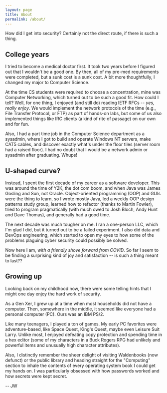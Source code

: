 ```yaml
---
layout: page
title: About
permalink: /about/
---
```

How did I get into security? Certainly not the direct route, if there is such a thing.

## College years
I tried to become a medical doctor first. It took two years before I figured out that I wouldn't be a good one. By then, all of my pre-med requirements were completed, but a sunk cost is a sunk cost. A bit more thoughtfully, I changed my major to Computer Science.

At the time CS students were required to choose a concentration, mine was Computer Networking, which turned out to be such a good fit. How could I tell? Well, for one thing, I enjoyed (and still do) reading IETF RFCs -- _yes, really enjoy_. We would implement the network protocols of the time (e.g., File Transfer Protocol, or FTP) as part of hands-on labs, but some of us also implemented things like IRC clients (a kind of rite of passage) on our own and for fun.

Also, I had a part time job in the Computer Science department as a sysadmin, where I got to build and operate Windows NT servers, make CAT5 cables, and discover exactly what's under the floor tiles (server room had a raised floor). I had no doubt that I would be a network admin or sysadmin after graduating. Whups!

## U-shaped curve?
Instead, I spent the first decade of my career as a software developer. This was around the time of Y2K, the dot com boom, and when Java was James Gosling and Sun, not Oracle. Object-oriented programming (OOP) and GUIs were the thing to learn, so I wrote mostly Java, led a weekly OOP design patterns study group, learned how to refactor (thanks to Martin Fowler), tried to program pragmatically (with much owed to Josh Bloch, Andy Hunt and Dave Thomas), and generally had a good time.

The next decade was much tougher on me. I ran a one-person LLC, which I'm glad I did, but it turned out to be a failed experiment. I also did data and DevOps engineering, which started to open my eyes to how some of the problems plaguing cyber security could possibly be solved.

Now here I am, _with a friendly shove forward from COVID_. So far I seem to be finding a surprising kind of joy and satisfaction -- is such a thing meant to last??

## Growing up
Looking back on my childhood now, there were some telling hints that I might one day enjoy the hard work of security.

As a Gen Xer, I grew up at a time when most households did not have a computer. Then, somewhere in the middle, it seemed like everyone had a personal computer (PC). Ours was an IBM PS/2.

Like many teenagers, I played a ton of games. My early PC favorites were adventure-based, like Space Quest, King's Quest, maybe even Leisure Suit Larry. Unlike most, I enjoyed defeating copy protection and spending time in a hex editor (some of my characters in a Buck Rogers RPG had unlikely and powerful items and unusually high character attributes).

Also, I distinctly remember the sheer delight of visiting Waldenbooks (now defunct) or the public library and heading straight for the "Computing" section to inhale the contents of every operating system book I could get my hands on. I was particularly obsessed with how passwords worked and how secrets were kept secret.

 -- JW
